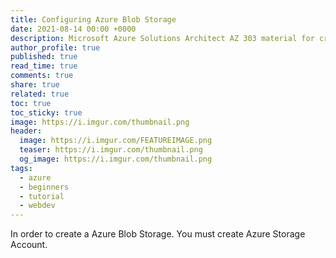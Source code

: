 ```yaml
---
title: Configuring Azure Blob Storage
date: 2021-08-14 00:00 +0000
description: Microsoft Azure Solutions Architect AZ 303 material for creating Azure Blob Storage.
author_profile: true
published: true
read_time: true
comments: true
share: true
related: true
toc: true
toc_sticky: true
image: https://i.imgur.com/thumbnail.png
header:
  image: https://i.imgur.com/FEATUREIMAGE.png
  teaser: https://i.imgur.com/thumbnail.png
  og_image: https://i.imgur.com/thumbnail.png
tags:
  - azure
  - beginners
  - tutorial
  - webdev
---
```



In order to create a Azure Blob Storage. 
You must create Azure Storage Account.